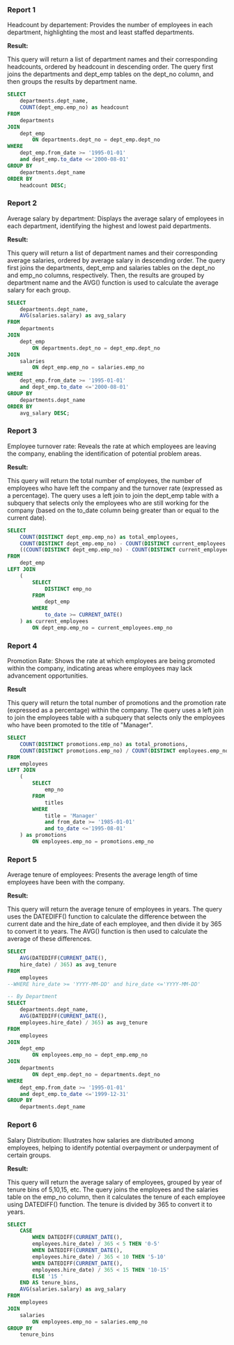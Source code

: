 ### Report 1

Headcount by departement: Provides the number of employees in each department, highlighting the most and least staffed departments.

**Result:**

This query will return a list of department names and their corresponding headcounts, ordered by headcount in descending order. The query first joins the departments and dept_emp tables on the dept_no column, and then groups the results by department name. 

```sql
SELECT
    departments.dept_name,
    COUNT(dept_emp.emp_no) as headcount 
FROM
    departments 
JOIN
    dept_emp 
        ON departments.dept_no = dept_emp.dept_no 
WHERE
    dept_emp.from_date >= '1995-01-01' 
    and dept_emp.to_date <='2000-08-01' 
GROUP BY
    departments.dept_name 
ORDER BY
    headcount DESC;
```

### Report 2 

Average salary by department: Displays the average salary of employees in each department, identifying the highest and lowest paid departments.

**Result:**

This query will return a list of department names and their corresponding average salaries, 
ordered by average salary in descending order. The query first joins the departments, dept_emp 
and salaries tables on the dept_no and emp_no columns, respectively. Then, the results are grouped 
by department name and the AVG() function is used to calculate the average salary for each group.

```sql
SELECT
    departments.dept_name,
    AVG(salaries.salary) as avg_salary 
FROM
    departments 
JOIN
    dept_emp 
        ON departments.dept_no = dept_emp.dept_no 
JOIN
    salaries 
        ON dept_emp.emp_no = salaries.emp_no 
WHERE
    dept_emp.from_date >= '1995-01-01' 
    and dept_emp.to_date <='2000-08-01' 
GROUP BY
    departments.dept_name 
ORDER BY
    avg_salary DESC;
```

### Report 3 

Employee turnover rate: Reveals the rate at which employees are leaving the company, enabling the identification of potential problem areas.

**Result:**

This query will return the total number of employees, the number of employees who have left the company and the turnover rate (expressed as a percentage). The query uses a left join to join the dept_emp table with a subquery that selects only the employees who are still working for the company (based on the to_date column being greater than or equal to the current date).

```sql
SELECT
    COUNT(DISTINCT dept_emp.emp_no) as total_employees,
    COUNT(DISTINCT dept_emp.emp_no) - COUNT(DISTINCT current_employees.emp_no) as turnover,
    ((COUNT(DISTINCT dept_emp.emp_no) - COUNT(DISTINCT current_employees.emp_no)) / COUNT(DISTINCT dept_emp.emp_no)) * 100 as turnover_rate 
FROM
    dept_emp 
LEFT JOIN
    (
        SELECT
            DISTINCT emp_no
        FROM
            dept_emp 
        WHERE
            to_date >= CURRENT_DATE()
    ) as current_employees 
        ON dept_emp.emp_no = current_employees.emp_no
```

### Report 4

Promotion Rate: Shows the rate at which employees are being promoted within the company, indicating areas where employees may lack advancement opportunities.

**Result**

This query will return the total number of promotions and the promotion rate (expressed as a percentage)
within the company. The query uses a left join to join the employees table with a subquery that selects only the employees who have been promoted to the title of "Manager". 

```sql
SELECT
    COUNT(DISTINCT promotions.emp_no) as total_promotions,
    COUNT(DISTINCT promotions.emp_no) / COUNT(DISTINCT employees.emp_no) * 100 as promotion_rate 
FROM
    employees 
LEFT JOIN
    (
        SELECT
            emp_no 
        FROM
            titles 
        WHERE
            title = 'Manager' 
            and from_date >= '1985-01-01' 
            and to_date <='1995-08-01'
    ) as promotions 
        ON employees.emp_no = promotions.emp_no   
```

### Report 5

Average tenure of employees: Presents the average length of time employees have been with the company.

**Result:**

This query will return the average tenure of employees in years. The query uses the DATEDIFF() 
function to calculate the difference between the current date and the hire_date of each employee, 
and then divide it by 365 to convert it to years. The AVG() function is then used to calculate the 
average of these differences.

```sql
SELECT
    AVG(DATEDIFF(CURRENT_DATE(),
    hire_date) / 365) as avg_tenure 
FROM
    employees
--WHERE hire_date >= 'YYYY-MM-DD' and hire_date <='YYYY-MM-DD'

-- By Department 
SELECT
    departments.dept_name,
    AVG(DATEDIFF(CURRENT_DATE(),
    employees.hire_date) / 365) as avg_tenure 
FROM
    employees 
JOIN
    dept_emp 
        ON employees.emp_no = dept_emp.emp_no 
JOIN
    departments 
        ON dept_emp.dept_no = departments.dept_no 
WHERE
    dept_emp.from_date >= '1995-01-01' 
    and dept_emp.to_date <='1999-12-31' 
GROUP BY
    departments.dept_name
```

### Report 6  

Salary Distribution: Illustrates how salaries are distributed among employees, helping to identify potential overpayment or underpayment of certain groups.

**Result:**

This query will return the average salary of employees, grouped by year of tenure bins 
of 5,10,15, etc. The query joins the employees and the salaries table on the emp_no column, 
then it calculates the tenure of each employee using DATEDIFF() function. The tenure is divided by 
365 to convert it to years.

```sql
SELECT
    CASE          
        WHEN DATEDIFF(CURRENT_DATE(),
        employees.hire_date) / 365 < 5 THEN '0-5'          
        WHEN DATEDIFF(CURRENT_DATE(),
        employees.hire_date) / 365 < 10 THEN '5-10'          
        WHEN DATEDIFF(CURRENT_DATE(),
        employees.hire_date) / 365 < 15 THEN '10-15'          
        ELSE '15 '        
    END AS tenure_bins,
    AVG(salaries.salary) as avg_salary 
FROM
    employees 
JOIN
    salaries 
        ON employees.emp_no = salaries.emp_no 
GROUP BY
    tenure_bins
```
